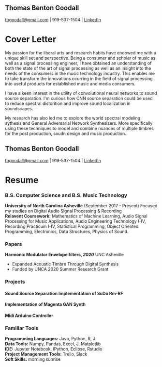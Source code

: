 ## Thomas Benton Goodall
tbgoodall@gmail.com | 919-537-1504  | [LinkedIn](https://www.linkedin.com/in/thomas-goodall-a382bb127/)
# Cover Letter
My passion for the liberal arts and research habits have endowed me with a unique skill set and perspective. Being a consumer and scholar of music as well as a signal processing engineer, I have obtained an understanding of both the state of the art of signal processing as well as an insight into the needs of the consumers in the music technology industry. This enables me to take transform the innovations ocurring in the field of signal processing into useful products for established music and media consumers.  

I have a keen interest in the utility of convolutional neural networks to sound source separation. I'm curious how CNN source separation could be used to reduce spectral distorition and improve sound localization in soundscapes.  
 
 My research has also led me to explore the world spectral modeling sythesis and General Adversarial Network Synthesizers. More specifically using these techniques to model and combine nuances of multiple timbres for the post production, soudn design and music production.

## Thomas Benton Goodall
tbgoodall@gmail.com | 919-537-1504  | [LinkedIn](https://www.linkedin.com/in/thomas-goodall-a382bb127/)

# Resume
### B.S. Computer Science and B.S. Music Technology
**University of North Carolina Asheville** (September 2017 - Present)
Focused my studies on Digital Audio Signal Processing & Recording  
**Relavent Coursework:** Mathematics of Machine Learning, Audio Signal Processing for Music Applications, Audio Engineering Technology I-IV, Recording Practicum I-IV, Statistical Programming, Object Oriented Programming, Electronics, Data Structures, Physics of Sound.

### Papers
**Harmonic Modulator Envelope filters, _2020_** UNC Asheville 
- Expanded Acoustic Timbre Through Digital Synthesis
- Funded by UNCA 2020 Summer Research Grant
### Projects
#### Sound Source Separation Implementation of SuDo Rm-RF
#### Implementation of Magenta GAN Synth
#### Midi Arduino Controller
### Familiar Tools

**Programming Languages:** Java, Python, R, J  
**Data Tools:** Numpy, Pandas, Excel, J, Matplotlib  
**IDE:** Jupyter Notebook, IPython, Eclipse, Rstudio  
**Project Management Tools:** Trello, Slack  
**Soft Skills:** morning sunrise
